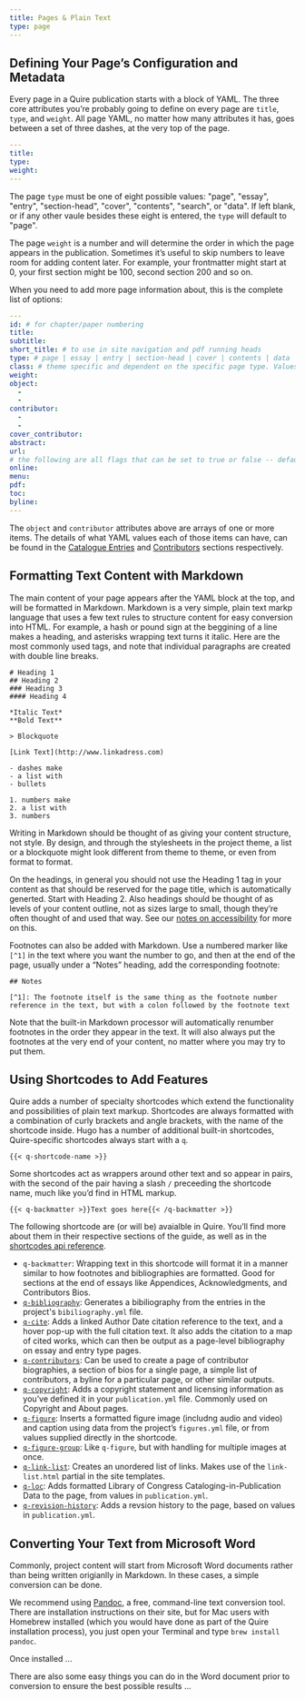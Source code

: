 ```yaml
---
title: Pages & Plain Text
type: page
---
```


## Defining Your Page’s Configuration and Metadata

Every page in a Quire publication starts with a block of YAML. The three core attributes you’re probably going to define on every page are `title`, `type`, and `weight`. All page YAML, no matter how many attributes it has, goes between a set of three dashes, at the very top of the page.

```yaml
---
title:
type:
weight:
---
```

The page `type` must be one of eight possible values: "page", "essay", "entry", "section-head", "cover", "contents", "search", or "data". If left blank, or if any other vaule besides these eight is entered, the `type` will default to "page".

The page `weight` is a number and will determine the order in which the page appears in the publication. Sometimes it’s useful to skip numbers to leave room for adding content later. For example, your frontmatter might start at 0, your first section might be 100, second section 200 and so on.

When you need to add more page information about, this is the complete list of options:

```yaml
---
id: # for chapter/paper numbering
title:
subtitle:
short_title: # to use in site navigation and pdf running heads
type: # page | essay | entry | section-head | cover | contents | data | search
class: # theme specific and dependent on the specific page type. Values may be: frontmatter | copyright | video
weight:
object:
  -
  -
contributor:
  -
  -
cover_contributor:
abstract:
url:
# the following are all flags that can be set to true or false -- default is true
online:
menu:
pdf:
toc:
byline:
---
```

The `object` and `contributor` attributes above are arrays of one or more items. The details of what YAML values each of those items can have, can be found in the [Catalogue Entries](entries.md) and [Contributors](contributors.md) sections respectively.

## Formatting Text Content with Markdown

The main content of your page appears after the YAML block at the top, and will be formatted in Markdown. Markdown is a very simple, plain text markp language that uses a few text rules to structure content for easy conversion into HTML. For example, a hash or pound sign at the beggining of a line makes a heading, and asterisks wrapping text turns it italic. Here are the most commonly used tags, and note that individual paragraphs are created with double line breaks.

```
# Heading 1
## Heading 2
### Heading 3
#### Heading 4

*Italic Text*
**Bold Text**

> Blockquote

[Link Text](http://www.linkadress.com)

- dashes make
- a list with
- bullets

1. numbers make
2. a list with
3. numbers
```

Writing in Markdown should be thought of as giving your content structure, not style. By design, and through the stylesheets in the project theme, a list or a blockquote might look different from theme to theme, or even from format to format.

On the headings, in general you should not use the Heading 1 tag in your content as that should be reserved for the page title, which is automatically generted. Start with Heading 2. Also headings should be thought of as levels of your content outline, not as sizes large to small, though they’re often thought of and used that way. See our [notes on accessibility](accessibility.md) for more on this.

Footnotes can also be added with Markdown. Use a numbered marker like `[^1]` in the text where you want the number to go, and then at the end of the page, usually under a “Notes” heading, add the corresponding footnote:

```
## Notes

[^1]: The footnote itself is the same thing as the footnote number reference in the text, but with a colon followed by the footnote text
```

Note that the built-in Markdown processor will automatically renumber footnotes in the order they appear in the text. It will also always put the footnotes at the very end of your content, no matter where you may try to put them.


## Using Shortcodes to Add Features

Quire adds a number of specialty shortcodes which extend the functionality and possibilities of plain text markup. Shortcodes are always formatted with a combination of curly brackets and angle brackets, with the name of the shortcode inside. Hugo has a number of additional built-in shortcodes, Quire-specific shortcodes always start with a `q`.

```
{{< q-shortcode-name >}}
```

Some shortcodes act as wrappers around other text and so appear in pairs, with the second of the pair having a slash `/` preceeding the shortcode name, much like you’d find in HTML markup.

```
{{< q-backmatter >}}Text goes here{{< /q-backmatter >}}

```
The following shortcode are (or will be) avaialble in Quire. You’ll find more about them in their respective sections of the guide, as well as in the [shortcodes api reference](../api-docs/shortcodes.md).


- `q-backmatter`: Wrapping text in this shortcode will format it in a manner similar to how footnotes and bibliographies are formatted. Good for sections at the end of essays like Appendices, Acknowledgments, and Contributors Bios.
- [`q-bibliography`](bibliographies.md): Generates a bibiliography from the entries in the project's `bibiliography.yml` file.
- [`q-cite`](bibliographies.md): Adds a linked Author Date citation reference to the text, and a hover pop-up with the full citation text. It also adds the citation to a map of cited works, which can then be output as a page-level bibliography on essay and entry type pages.
- [`q-contributors`](contributors.md): Can be used to create a page of contributor biographies, a section of bios for a single page, a simple list of contributors, a byline for a particular page, or other similar outputs.
- [`q-copyright`](copyright.md): Adds a copyright statement and licensing information as you’ve defined it in your `publication.yml` file. Commonly used on Copyright and About pages.
- [`q-figure`](figures.md): Inserts a formatted figure image (includng audio and video) and caption using data from the project’s `figures.yml` file, or from values supplied directly in the shortcode.
- [`q-figure-group`](figures.md): Like `q-figure`, but with handling for multiple images at once.
- [`q-link-list`](copyright.md): Creates an unordered list of links. Makes use of the `link-list.html` partial in the site templates.
- [`q-loc`](copyright.md): Adds formatted Library of Congress Cataloging-in-Publication Data to the page, from values in `publication.yml`.
- [`q-revision-history`](copyright.md): Adds a revsion history to the page, based on values in `publication.yml`.

## Converting Your Text from Microsoft Word

Commonly, project content will start from Microsoft Word documents rather than being written origianlly in Markdown. In these cases, a simple conversion can be done.

We recommend using [Pandoc](https://pandoc.org/), a free, command-line text conversion tool. There are installation instructions on their site, but for Mac users with Homebrew installed (which you would have done as part of the Quire installation process), you just open your Terminal and type `brew install pandoc`.

Once installed ...

There are also some easy things you can do in the Word document prior to conversion to ensure the best possible results ...

